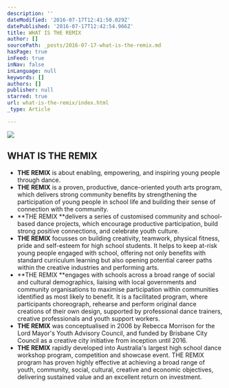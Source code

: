 ```yaml
---
description: ''
dateModified: '2016-07-17T12:41:50.029Z'
datePublished: '2016-07-17T12:42:54.966Z'
title: WHAT IS THE REMIX
author: []
sourcePath: _posts/2016-07-17-what-is-the-remix.md
hasPage: true
inFeed: true
inNav: false
inLanguage: null
keywords: []
authors: []
publisher: null
starred: true
url: what-is-the-remix/index.html
_type: Article

---
```

![](https://the-grid-user-content.s3-us-west-2.amazonaws.com/ca727798-5676-47aa-80c3-de6985591d14.jpg)

## **WHAT IS THE REMIX**

* **THE REMIX** is about enabling, empowering, and inspiring young people through dance.
* **THE REMIX** is a proven, productive, dance-oriented youth arts program, which delivers strong community benefits by strengthening the participation of young people in school life and building their sense of connection with the community.
* **THE REMIX **delivers a series of customised community and school-based dance projects, which encourage productive participation, build strong positive connections, and celebrate youth culture. 
* **THE REMIX** focusses on building creativity, teamwork, physical fitness, pride and self-esteem for high school students. It helps to keep at-risk young people engaged with school, offering not only benefits with standard curriculum learning but also opening potential career paths within the creative industries and performing arts. 
* **THE REMIX **engages with schools across a broad range of social and cultural demographics, liaising with local governments and community organisations to maximise participation within communities identified as most likely to benefit. It is a facilitated program, where participants choreograph, rehearse and perform original dance creations of their own design, supported by professional dance trainers, creative professionals and youth support workers. 
* **THE REMIX** was conceptualised in 2006 by Rebecca Morrison for the Lord Mayor's Youth Advisory Council, and funded by Brisbane City Council as a creative city initiative from inception until 2016\. 
* **THE REMIX** rapidly developed into Australia's largest high school dance workshop program, competition and showcase event. THE REMIX program has proven highly effective at achieving a broad range of youth, community, social, cultural, creative and economic objectives, delivering sustained value and an excellent return on investment.